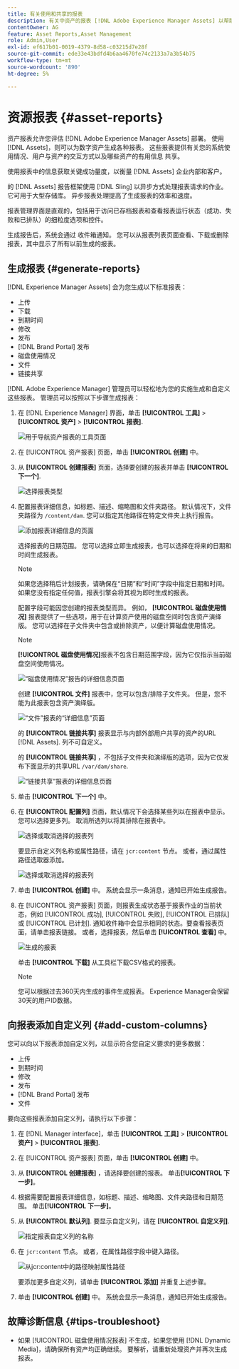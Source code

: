 ```yaml
---
title: 有关使用和共享的报表
description: 有关中资产的报表 [!DNL Adobe Experience Manager Assets] 以帮助您了解数字资产的使用、活动和共享情况。
contentOwner: AG
feature: Asset Reports,Asset Management
role: Admin,User
exl-id: ef617b01-0019-4379-8d58-c03215d7e28f
source-git-commit: ede33e43bdfd4b6aa4670fe74c2133a7a3b54b75
workflow-type: tm+mt
source-wordcount: '890'
ht-degree: 5%

---
```


# 资源报表 {#asset-reports}

资产报表允许您评估 [!DNL Adobe Experience Manager Assets] 部署。 使用 [!DNL Assets]，则可以为数字资产生成各种报表。 这些报表提供有关您的系统使用情况、用户与资产的交互方式以及哪些资产的有用信息 <!-- downloaded and --> 共享。

使用报表中的信息获取关键成功量度，以衡量 [!DNL Assets] 企业内部和客户。

的 [!DNL Assets] 报告框架使用 [!DNL Sling] 以异步方式处理报表请求的作业。 它可用于大型存储库。 异步报表处理提高了生成报表的效率和速度。

报表管理界面是直观的，包括用于访问已存档报表和查看报表运行状态（成功、失败和已排队）的细粒度选项和控件。

生成报告后，系统会通过 <!-- through an email (optional) and --> 收件箱通知。 您可以从报表列表页面查看、下载或删除报表，其中显示了所有以前生成的报表。

## 生成报表 {#generate-reports}

[!DNL Experience Manager Assets] 会为您生成以下标准报表：

* 上传
* 下载
* 到期时间
* 修改
* 发布
* [!DNL Brand Portal] 发布
* 磁盘使用情况
* 文件
* 链接共享

<!-- Removed download report.
* Upload
* Download
* Expiration
* Modification
* Publish
* [!DNL Brand Portal] publish
* Disk Usage
* Files
* Link Share
-->

[!DNL Adobe Experience Manager] 管理员可以轻松地为您的实施生成和自定义这些报表。 管理员可以按照以下步骤生成报表：

1. 在 [!DNL Experience Manager] 界面，单击 **[!UICONTROL 工具]** > **[!UICONTROL 资产]** > **[!UICONTROL 报表]**.

   ![用于导航资产报表的工具页面](assets/navigation.png)

1. 在 [!UICONTROL 资产报表] 页面，单击 **[!UICONTROL 创建]** 中。
1. 从 **[!UICONTROL 创建报表]** 页面，选择要创建的报表并单击 **[!UICONTROL 下一个]**.

   ![选择报表类型](assets/choose_report.png)

1. 配置报表详细信息，如标题、描述、缩略图和文件夹路径。 默认情况下，文件夹路径为 `/content/dam`. 您可以指定其他路径在特定文件夹上执行报告。

   ![添加报表详细信息的页面](assets/report_configuration.png)

   选择报表的日期范围。 您可以选择立即生成报表，也可以选择在将来的日期和时间生成报表。

   >[!NOTE]
   >
   >如果您选择稍后计划报表，请确保在“日期”和“时间”字段中指定日期和时间。 如果您没有指定任何值，报表引擎会将其视为即时生成的报表。

   配置字段可能因您创建的报表类型而异。 例如， **[!UICONTROL 磁盘使用情况]** 报表提供了一些选项，用于在计算资产使用的磁盘空间时包含资产演绎版。 您可以选择在子文件夹中包含或排除资产，以便计算磁盘使用情况。

   >[!NOTE]
   >
   >**[!UICONTROL 磁盘使用情况]**&#x200B;报表不包含日期范围字段，因为它仅指示当前磁盘空间使用情况。

   ![“磁盘使用情况”报告的详细信息页面](assets/disk_usage_configuration.png)

   创建 **[!UICONTROL 文件]** 报表中，您可以包含/排除子文件夹。 但是，您不能为此报表包含资产演绎版。

   ![“文件”报表的“详细信息”页面](assets/files_report.png)

   的 **[!UICONTROL 链接共享]** 报表显示与内部外部用户共享的资产的URL [!DNL Assets]. <!-- It includes email ids of the user who shared the assets, emails ids of users with which the assets are shared, share date, and expiration date for the link. -->列不可自定义。

   的 **[!UICONTROL 链接共享]** ，不包括子文件夹和演绎版的选项，因为它仅发布下面显示的共享URL `/var/dam/share`.

   ![“链接共享”报表的详细信息页面](assets/link_share.png)

1. 单击 **[!UICONTROL 下一个]** 中。

1. 在 **[!UICONTROL 配置列]** 页面，默认情况下会选择某些列以在报表中显示。 您可以选择更多列。 取消所选列以将其排除在报表中。

   ![选择或取消选择的报表列](assets/configure_columns.png)

   要显示自定义列名称或属性路径，请在 `jcr:content` 节点。 或者，通过属性路径选取器添加。

   ![选择或取消选择的报表列](assets/custom_columns.png)

1. 单击 **[!UICONTROL 创建]** 中。 系统会显示一条消息，通知已开始生成报告。
1. 在 [!UICONTROL 资产报表] 页面，则报表生成状态基于报表作业的当前状态，例如 [!UICONTROL 成功], [!UICONTROL 失败], [!UICONTROL 已排队]或 [!UICONTROL 已计划]. 通知收件箱中会显示相同的状态。要查看报表页面，请单击报表链接。 或者，选择报表，然后单击 **[!UICONTROL 查看]** 中。

   ![生成的报表](assets/report_page.png)

   单击 **[!UICONTROL 下载]** 从工具栏下载CSV格式的报表。

   >[!NOTE]
   >
   >您可以根据过去360天内生成的事件生成报表。 Experience Manager会保留30天的用户ID数据。

## 向报表添加自定义列 {#add-custom-columns}

您可以向以下报表添加自定义列，以显示符合您自定义要求的更多数据：

<!-- Remove download report.
* Upload
* Download
* Expiration
* Modification
* Publish
* [!DNL Brand Portal] publish
* Files
-->

* 上传
* 到期时间
* 修改
* 发布
* [!DNL Brand Portal] 发布
* 文件

要向这些报表添加自定义列，请执行以下步骤：

1. 在 [!DNL Manager interface]，单击 **[!UICONTROL 工具]** > **[!UICONTROL 资产]** > **[!UICONTROL 报表]**.
1. 在 [!UICONTROL 资产报表] 页面，单击 **[!UICONTROL 创建]** 中。

1. 从 **[!UICONTROL 创建报表]** ，请选择要创建的报表。 单击&#x200B;**[!UICONTROL 下一步]**。

1. 根据需要配置报表详细信息，如标题、描述、缩略图、文件夹路径和日期范围。 单击&#x200B;**[!UICONTROL 下一步]**。

1. 从 **[!UICONTROL 默认列]**. 要显示自定义列，请在 **[!UICONTROL 自定义列]**.

   ![指定报表自定义列的名称](assets/custom_columns-1.png)

1. 在 `jcr:content` 节点。 或者，在属性路径字段中键入路径。

   ![从jcr:content中的路径映射属性路径](assets/property_picker.png)

   要添加更多自定义列，请单击 **[!UICONTROL 添加]** 并重复上述步骤。

1. 单击 **[!UICONTROL 创建]** 中。 系统会显示一条消息，通知已开始生成报告。

<!-- TBD: How to configure purge now? Is it using OSGi configurations?

## Configure purging service {#configure-purging-service}

To remove reports that you no longer require, configure the DAM Report Purge service from the web console to purge existing reports based on their quantity and age.

1. Access the web console (configuration manager) from `https://[aem_server]:[port]/system/console/configMgr`.
1. Open the **[!UICONTROL DAM Report Purge Service]** configuration.
1. Specify the frequency (time interval) for the purging service in the `scheduler.expression.name` field. You can also configure the age and the quantity threshold for reports.
1. Save the changes.
-->

## 故障诊断信息 {#tips-troubleshoot}

* 如果 [!UICONTROL 磁盘使用情况报表] 不生成，如果您使用 [!DNL Dynamic Media]，请确保所有资产均正确继续。 要解析，请重新处理资产并再次生成报表。

<!-- These notes were present in generate report section above. Removing commented text from in between the instructions to preserve the numbering of the ordered list.

TBD: How do enable this in CS now? Is it done using some OSGi config now?
   >[!NOTE]
   >
   >Before you can generate an **[!UICONTROL Asset Downloaded]** report, ensure that the Asset Download service is enabled. From the web console (`https://[aem_server]:[port]/system/console/configMgr`), open the **[!UICONTROL Day CQ DAM Event Recorder]** configuration, and select the **[!UICONTROL Asset Downloaded (DOWNLOADED)]** option in Event Types if not already selected.
-->

<!-- Removed download report.
   >[!NOTE]
   >
   >By default, the Content Fragments and link shares are included in the asset [!UICONTROL Download] report. Select the appropriate option to create a report of link shares or to exclude Content Fragments from the download report.

   >[!NOTE]
   >
   >The [!UICONTROL Download] report displays details of only those assets which are downloaded after selecting individually or are downloaded using Quick Action. However, it does not include the details of the assets that are inside a downloaded folder.
-->
